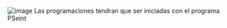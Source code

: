 ![image](https://github.com/user-attachments/assets/414c06f6-a2f0-4123-a1a6-0a80f19f9410) Las programaciones tendran que ser iniciadas con el programa
PSeint
